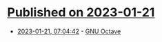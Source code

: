 # [Published on 2023-01-21](index.md)

* [2023-01-21, 07:04:42](https://news.ycombinator.com/item?id=34464512) - [GNU Octave](https://octave.org/index)

